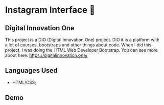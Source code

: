 # Instagram Interface :camera_flash:

## Digital Innovation One

 This project is a DIO (Digital Innovation One) project. DIO it is a platform with a lot of courses, bootstraps and other things about code. When I did this project, I was doing the HTML Web Developer Bootstrap. You can see more about here: <https://digitalinnovation.one/>

## Languages Used

- HTML/CSS;

## Demo

